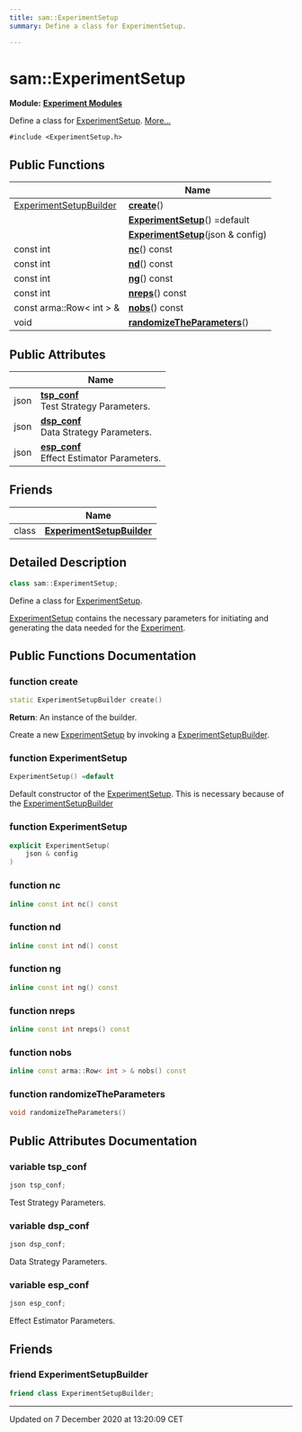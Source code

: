 ```yaml
---
title: sam::ExperimentSetup
summary: Define a class for ExperimentSetup.  

---
```


# sam::ExperimentSetup


**Module:** **[Experiment Modules](/doxygen/Modules/group___experiment/)**

Define a class for [ExperimentSetup]().  [More...](#detailed-description)


`#include <ExperimentSetup.h>`













## Public Functions

|                | Name           |
| -------------- | -------------- |
| [ExperimentSetupBuilder](/doxygen/Classes/classsam_1_1_experiment_setup_builder/) | **[create](/doxygen/Classes/classsam_1_1_experiment_setup/#function-create)**()  |
|  | **[ExperimentSetup](/doxygen/Classes/classsam_1_1_experiment_setup/#function-experimentsetup)**() =default  |
|  | **[ExperimentSetup](/doxygen/Classes/classsam_1_1_experiment_setup/#function-experimentsetup)**(json & config)  |
| const int | **[nc](/doxygen/Classes/classsam_1_1_experiment_setup/#function-nc)**() const  |
| const int | **[nd](/doxygen/Classes/classsam_1_1_experiment_setup/#function-nd)**() const  |
| const int | **[ng](/doxygen/Classes/classsam_1_1_experiment_setup/#function-ng)**() const  |
| const int | **[nreps](/doxygen/Classes/classsam_1_1_experiment_setup/#function-nreps)**() const  |
| const arma::Row< int > & | **[nobs](/doxygen/Classes/classsam_1_1_experiment_setup/#function-nobs)**() const  |
| void | **[randomizeTheParameters](/doxygen/Classes/classsam_1_1_experiment_setup/#function-randomizetheparameters)**()  |


## Public Attributes

|                | Name           |
| -------------- | -------------- |
| json | **[tsp_conf](/doxygen/Classes/classsam_1_1_experiment_setup/#variable-tsp_conf)** <br>Test Strategy Parameters.  |
| json | **[dsp_conf](/doxygen/Classes/classsam_1_1_experiment_setup/#variable-dsp_conf)** <br>Data Strategy Parameters.  |
| json | **[esp_conf](/doxygen/Classes/classsam_1_1_experiment_setup/#variable-esp_conf)** <br>Effect Estimator Parameters.  |


## Friends

|                | Name           |
| -------------- | -------------- |
| class | **[ExperimentSetupBuilder](/doxygen/Classes/classsam_1_1_experiment_setup/#friend-experimentsetupbuilder)**  |




## Detailed Description

```cpp
class sam::ExperimentSetup;
```

Define a class for [ExperimentSetup](). 


























[ExperimentSetup](/doxygen/Classes/classsam_1_1_experiment_setup/) contains the necessary parameters for initiating and generating the data needed for the [Experiment](/doxygen/Classes/classsam_1_1_experiment/). 









## Public Functions Documentation

### function create

```cpp
static ExperimentSetupBuilder create()
```








**Return**: An instance of the builder. 



















Create a new [ExperimentSetup](/doxygen/Classes/classsam_1_1_experiment_setup/) by invoking a [ExperimentSetupBuilder](/doxygen/Classes/classsam_1_1_experiment_setup_builder/).


### function ExperimentSetup

```cpp
ExperimentSetup() =default
```



























Default constructor of the [ExperimentSetup](/doxygen/Classes/classsam_1_1_experiment_setup/). This is necessary because of the [ExperimentSetupBuilder](/doxygen/Classes/classsam_1_1_experiment_setup_builder/)


### function ExperimentSetup

```cpp
explicit ExperimentSetup(
    json & config
)
```





























### function nc

```cpp
inline const int nc() const
```





























### function nd

```cpp
inline const int nd() const
```





























### function ng

```cpp
inline const int ng() const
```





























### function nreps

```cpp
inline const int nreps() const
```





























### function nobs

```cpp
inline const arma::Row< int > & nobs() const
```





























### function randomizeTheParameters

```cpp
void randomizeTheParameters()
```































## Public Attributes Documentation

### variable tsp_conf

```cpp
json tsp_conf;
```

Test Strategy Parameters. 




























### variable dsp_conf

```cpp
json dsp_conf;
```

Data Strategy Parameters. 




























### variable esp_conf

```cpp
json esp_conf;
```

Effect Estimator Parameters. 






























## Friends

### friend ExperimentSetupBuilder

```cpp
friend class ExperimentSetupBuilder;
```































-------------------------------

Updated on  7 December 2020 at 13:20:09 CET